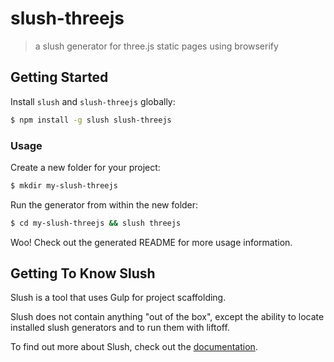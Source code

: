 # slush-threejs

> a slush generator for three.js static pages using browserify

## Getting Started

Install `slush` and `slush-threejs` globally:

```bash
$ npm install -g slush slush-threejs
```

### Usage

Create a new folder for your project:

```bash
$ mkdir my-slush-threejs
```

Run the generator from within the new folder:

```bash
$ cd my-slush-threejs && slush threejs
```

Woo! Check out the generated README for more usage information.

## Getting To Know Slush

Slush is a tool that uses Gulp for project scaffolding.

Slush does not contain anything "out of the box", except the ability to locate installed slush generators and to run them with liftoff.

To find out more about Slush, check out the [documentation](https://github.com/klei/slush).
